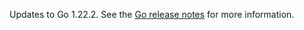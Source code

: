 Updates to Go 1.22.2. See the [Go release notes](https://go.dev/doc/devel/release#go1.22.minor) for more information.
